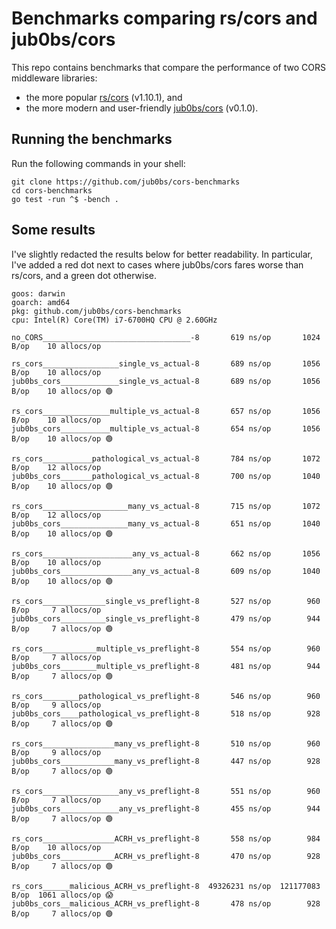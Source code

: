# Benchmarks comparing rs/cors and jub0bs/cors

This repo contains benchmarks that compare the performance
of two CORS middleware libraries:

- the more popular [rs/cors](https://github.com/rs/cors) (v1.10.1), and
- the more modern and user-friendly [jub0bs/cors](https://github.com/jub0bs/cors) (v0.1.0).

## Running the benchmarks

Run the following commands in your shell:

```shell
git clone https://github.com/jub0bs/cors-benchmarks
cd cors-benchmarks
go test -run ^$ -bench .
```

## Some results

I've slightly redacted the results below for better readability.
In particular, I've added a red dot next to cases where jub0bs/cors
fares worse than rs/cors, and a green dot otherwise.

```text
goos: darwin
goarch: amd64
pkg: github.com/jub0bs/cors-benchmarks
cpu: Intel(R) Core(TM) i7-6700HQ CPU @ 2.60GHz

no_CORS_________________________________-8       619 ns/op       1024 B/op    10 allocs/op

rs_cors_________________single_vs_actual-8       689 ns/op       1056 B/op    10 allocs/op
jub0bs_cors_____________single_vs_actual-8       689 ns/op       1056 B/op    10 allocs/op 🟢

rs_cors_______________multiple_vs_actual-8       657 ns/op       1056 B/op    10 allocs/op
jub0bs_cors___________multiple_vs_actual-8       654 ns/op       1056 B/op    10 allocs/op 🟢

rs_cors___________pathological_vs_actual-8       784 ns/op       1072 B/op    12 allocs/op
jub0bs_cors_______pathological_vs_actual-8       700 ns/op       1040 B/op    10 allocs/op 🟢

rs_cors___________________many_vs_actual-8       715 ns/op       1072 B/op    12 allocs/op
jub0bs_cors_______________many_vs_actual-8       651 ns/op       1040 B/op    10 allocs/op 🟢

rs_cors____________________any_vs_actual-8       662 ns/op       1056 B/op    10 allocs/op
jub0bs_cors________________any_vs_actual-8       609 ns/op       1040 B/op    10 allocs/op 🟢

rs_cors______________single_vs_preflight-8       527 ns/op        960 B/op     7 allocs/op
jub0bs_cors__________single_vs_preflight-8       479 ns/op        944 B/op     7 allocs/op 🟢

rs_cors____________multiple_vs_preflight-8       554 ns/op        960 B/op     7 allocs/op
jub0bs_cors________multiple_vs_preflight-8       481 ns/op        944 B/op     7 allocs/op 🟢

rs_cors________pathological_vs_preflight-8       546 ns/op        960 B/op     9 allocs/op
jub0bs_cors____pathological_vs_preflight-8       518 ns/op        928 B/op     7 allocs/op 🟢

rs_cors________________many_vs_preflight-8       510 ns/op        960 B/op     9 allocs/op
jub0bs_cors____________many_vs_preflight-8       447 ns/op        928 B/op     7 allocs/op 🟢

rs_cors_________________any_vs_preflight-8       551 ns/op        960 B/op     7 allocs/op
jub0bs_cors_____________any_vs_preflight-8       455 ns/op        944 B/op     7 allocs/op 🟢

rs_cors________________ACRH_vs_preflight-8       558 ns/op        984 B/op    10 allocs/op
jub0bs_cors____________ACRH_vs_preflight-8       470 ns/op        928 B/op     7 allocs/op 🟢

rs_cors______malicious_ACRH_vs_preflight-8  49326231 ns/op  121177083 B/op  1061 allocs/op 😱
jub0bs_cors__malicious_ACRH_vs_preflight-8       478 ns/op        928 B/op     7 allocs/op 🟢
```
